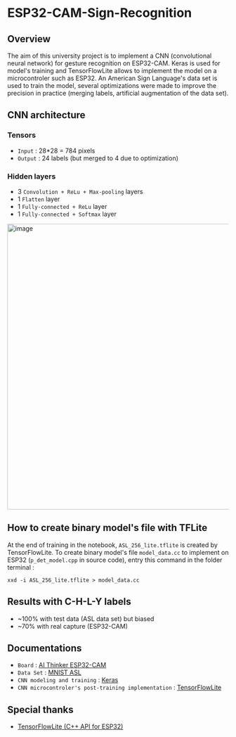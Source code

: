 # ESP32-CAM-Sign-Recognition

## Overview
The aim of this university project is to implement a CNN (convolutional neural network) for gesture recognition on ESP32-CAM. Keras is used for model's training and TensorFlowLite allows to implement the model on a microcontroler such as ESP32. 
An American Sign Language's data set is used to train the model, several optimizations were made to improve the precision in practice (merging labels, artificial augmentation of the data set).


## CNN architecture
### Tensors
- `Input` : 28*28 = 784 pixels
- `Output` : 24 labels (but merged to 4 due to optimization)

### Hidden layers
- 3 `Convolution + ReLu + Max-pooling` layers
- 1 `Flatten` layer
- 1 `Fully-connected + ReLu` layer
- 1 `Fully-connected + Softmax` layer

<img width="650" alt="image" src="https://github.com/Sukikui/ESP32-CAM-Sign-Recognition/assets/97752902/15be1e94-d58c-4327-8a5c-3acef009bcb2">


## How to create binary model's file with TFLite
At the end of training in the notebook, `ASL_256_lite.tflite` is created by TensorFlowLite. To create binary model's file `model_data.cc` to implement on ESP32 (`p_det_model.cpp` in source code), entry this command in the folder terminal :
```
xxd -i ASL_256_lite.tflite > model_data.cc
```


## Results with C-H-L-Y labels
- ~100% with test data (ASL data set) but biased
- ~70% with real capture (ESP32-CAM)


## Documentations
- `Board` : [AI Thinker ESP32-CAM](https://docs.platformio.org/en/latest/boards/espressif32/esp32cam.html#ai-thinker-esp32-cam)
- `Data Set` : [MNIST ASL](https://www.kaggle.com/datasets/datamunge/sign-language-mnist) 
- `CNN modeling and training` : [Keras](https://keras.io/api/)
- `CNN microcontroler's post-training implementation` : [TensorFlowLite](https://www.tensorflow.org/lite/api_docs?hl=fr)

## Special thanks
- [TensorFlowLite (C++ API for ESP32)](https://github.com/tanakamasayuki/Arduino_TensorFlowLite_ESP32)
